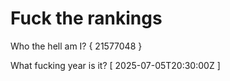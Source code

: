 # Fuck the rankings

Who the hell am I?
{ 21577048 }

What fucking year is it?
[ 2025-07-05T20:30:00Z ]
